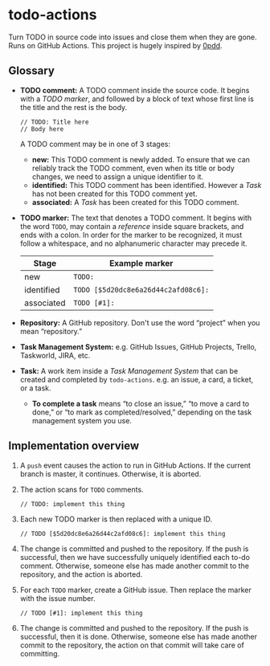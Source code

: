 # todo-actions

Turn TODO in source code into issues and close them when they are gone. Runs on GitHub Actions. This project is hugely inspired by [0pdd](https://www.yegor256.com/2017/04/05/pdd-in-action.html).

## Glossary

- **TODO comment:** A TODO comment inside the source code.
  It begins with a _TODO marker_, and followed by a block of text whose first line is the title and the rest is the body.

  ```
  // TODO: Title here
  // Body here
  ```

  A TODO comment may be in one of 3 stages:

  - **new:** This TODO comment is newly added.
    To ensure that we can reliably track the TODO comment, even when its title or body changes,
    we need to assign a unique identifier to it.
  - **identified:** This TODO comment has been identified.
    However a _Task_ has not been created for this TODO comment yet.
  - **associated:** A _Task_ has been created for this TODO comment.

- **TODO marker:** The text that denotes a TODO comment.
  It begins with the word `TODO`, may contain a _reference_ inside square brackets, and ends with a colon.
  In order for the marker to be recognized, it must follow a whitespace, and no alphanumeric character may precede it.

  | Stage      | Example marker                      |
  | ---------- | ----------------------------------- |
  | new        | `TODO:`                             |
  | identified | `TODO [$5d20dc8e6a26d44c2afd08c6]:` |
  | associated | `TODO [#1]:`                        |

- **Repository:** A GitHub repository. Don't use the word “project” when you mean “repository.”

- **Task Management System:** e.g. GitHub Issues, GitHub Projects, Trello, Taskworld, JIRA, etc.

- **Task:** A work item inside a _Task Management System_ that can be created and completed by `todo-actions`. e.g. an issue, a card, a ticket, or a task.

  - **To complete a task** means “to close an issue,” “to move a card to done,” or “to mark as completed/resolved,” depending on the task management system you use.

## Implementation overview

1. A `push` event causes the action to run in GitHub Actions. If the current branch is master, it continues. Otherwise, it is aborted.

2. The action scans for `TODO` comments.

   ```
   // TODO: implement this thing
   ```

3. Each new TODO marker is then replaced with a unique ID.

   ```
   // TODO [$5d20dc8e6a26d44c2afd08c6]: implement this thing
   ```

4. The change is committed and pushed to the repository. If the push is successful, then we have successfully uniquely identified each to-do comment. Otherwise, someone else has made another commit to the repository, and the action is aborted.

5. For each `TODO` marker, create a GitHub issue. Then replace the marker with the issue number.

   ```
   // TODO [#1]: implement this thing
   ```

6. The change is committed and pushed to the repository. If the push is successful, then it is done. Otherwise, someone else has made another commit to the repository, the action on that commit will take care of committing.
